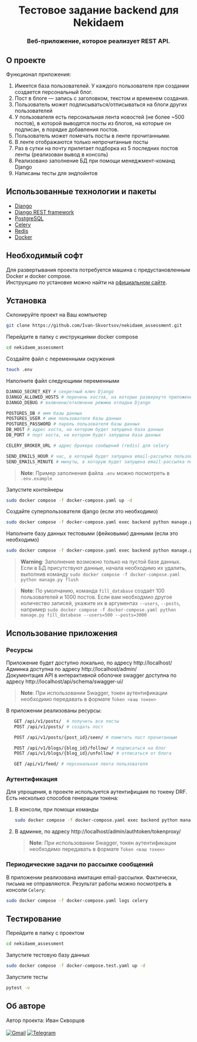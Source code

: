 <div id="top"></div>
<div align="center">
<h1>Тестовое задание backend для Nekidaem </h1>
  <h3>
     Веб-приложение, которое реализует REST API.<br />
  </h3>
</div>

## О проекте
Функционал приложения:
1) Имеется база пользователей. У каждого пользователя при создании создается персональный блог.
2) Пост в блоге — запись с заголовком, текстом и временем создания.
3) Пользователь может подписываться/отписываться на блоги других пользователей
4) У пользователя есть персональная лента новостей (не более ~500 постов), в которой выводятся посты из блогов, на которые он подписан, в порядке добавления постов.
5) Пользователь может помечать посты в ленте прочитанными.
6) В ленте отображаются только непрочитанные посты
7) Раз в сутки на почту прилетает подборка из 5 последних постов ленты (реализован вывод в консоль)
8) Реализовано заполнение БД при помощи менеджмент-команд Django
9) Написаны тесты для эндпойнтов

## Использованные технологии и пакеты
* [Django](https://www.djangoproject.com/)
* [Django REST framework](https://www.django-rest-framework.org/)
* [PostgreSQL](https://www.postgresql.org/)
* [Celery](https://docs.celeryq.dev/en/stable/)
* [Redis](https://redis.io/)
* [Docker](https://www.docker.com/)

## Необходимый софт
Для развертывания проекта потребуется машина с предустановленным Docker и docker compose.<br/>
Инструкцию по установке можно найти на <a href="https://docs.docker.com/">официальном сайте</a>.

## Установка
Склонируйте проект на Ваш компьютер
   ```sh
   git clone https://github.com/Ivan-Skvortsov/nekidaem_assessment.git
   ```
Перейдите в папку с инструкциями docker compose
   ```sh
   cd nekidaem_assessment
   ```
Создайте файл с переменными окружения
   ```sh
   touch .env
   ```
Наполните файл следующими переменными
   ```sh
   DJANGO_SECRET_KEY # секретный ключ Django
   DJANGO_ALLOWED_HOSTS # перечень хостов, на которых развернуто приложение (через запятую)
   DJANGO_DEBUG # включени/отключени режима отладки Django  

   POSTGRES_DB # имя базы данных
   POSTGRES_USER # имя пользователя базы данных
   POSTGRES_PASSWORD # пароль пользователя базы данных
   DB_HOST # адрес хоста, на котором будет запущена база данных
   DB_PORT # порт хоста, на котором будет запущена база данных

   CELERY_BROKER_URL # адрес брокера сообщений (redis) для celery

   SEND_EMAILS_HOUR # час, в который будет запущена email-рассылка пользователям
   SEND_EMAILS_MINUTE # минуты, в которую будет запущена email-рассылка пользователям
   ```
   > **Note**:
   > Пример заполнения файла `.env` можно посмотреть в `.env.example`

Запустите контейнеры
   ```sh
   sudo docker compose -f docker-compose.yaml up -d
   ```
Создайте суперпользователя django (если это необходимо)
   ```sh
   sudo docker compose -f docker-compose.yaml exec backend python manage.py createsuperuser
   ```
Наполните базу данных тестовыми (фейковыми) данными (если это необходимо)
   ```sh
   sudo docker compose -f docker-compose.yaml exec backend python manage.py fill_database
   ```
   > **Warning**:
   > Заполнение возможно только на пустой базе данных. Если в БД присутствуют данные, начала необходимо их удалить, выполнив команду `sudo docker compose -f docker-compose.yaml python manage.py flush`

   > **Note**:
   > По умолчанию, команда `fill_database` создаёт 100 пользователей и 1000 постов. Если вам необходмио другое количество записей, укажите их в аргументах `--users`, `--posts`, например `sudo docker compose -f docker-compose.yaml python manage.py fill_database --users=500 --posts=3000`

## Использование приложения
### Ресурсы
Приложение будет доступно локально, по адресу http://localhost/ <br>
Админка доступна по адресу http://localhost/admin/ <br>
Документация API в интерактивной оболочке swagger доступна по адресу http://localhost/api/schema/swagger-ui/

   > **Note**:
   > При использовании Swagger, токен аутентификации необходимо передавать в формате `Token <ваш токен>`

В приложении реализованы ресурсы:
 ```sh
    GET /api/v1/posts/  # получить все посты
    POST /api/v1/posts/ # создать пост

    POST /api/v1/posts/{post_id}/seen/ # пометить пост прочитанным

    POST /api/v1/blogs/{blog_id}/follow/ # подписаться на блог
    POST /api/v1/blogs/{blog_id}/unfollow/ # отписаться от блога

    GET /api/v1/feed/ # персональная лента пользователя
```
### Аутентификация
Для упрощения, в проекте используется аутентифицаия по токену DRF. Есть несколько способов генерации токена:
1) В консоли, при помощи команды
   ```sh
   sudo docker compose -f docker-compose.yaml exec backend python manage.py drf_create_token <username>
   ```
2) В админке, по адресу http://localhost/admin/authtoken/tokenproxy/
   > **Note**:
   > При использовании Swagger, токен аутентификации необходимо передавать в формате `Token <ваш токен>`

### Периодические задачи по рассылке сообщений
В приложении реализована имитация email-рассылки. Фактически, письма не отправляются. Результат работы можно посмотреть в консоли `Celery`:
   ```sh
   sudo docker compose -f docker-compose.yaml logs celery
   ```

## Тестирование
Перейдите в папку с проектом
   ```sh
   cd nekidaem_assessment
   ```
Запустите тестовую базу данных
   ```sh
   sudo docker compose -f docker-compose.test.yaml up -d
   ```
Запустите тесты
   ```sh
   pytest -v
   ```

## Об авторе
Автор проекта: Иван Скворцов<br/><br />
[![Gmail](https://img.shields.io/badge/Gmail-D14836?style=for-the-badge&logo=gmail&logoColor=white)](mailto:pprofcheg@gmail.com)
[![Telegram](https://img.shields.io/badge/Telegram-2CA5E0?style=for-the-badge&logo=telegram&logoColor=white)](https://t.me/Profcheg)
